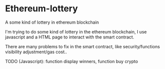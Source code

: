# Ethereum-lottery
A some kind of lottery in ethereum blockchain

I'm trying to do some kind of lottery in the ethereum blockchain, I use javascript and a HTML page to interact with the smart contract.

There are many problems to fix in the smart contract, like security/functions visibility adjustment/gas cost..

TODO (Javascript): function display winners, function buy crypto
